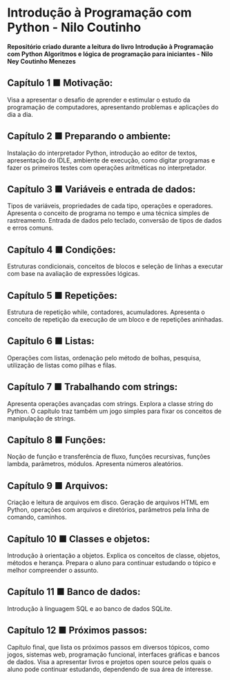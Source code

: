 # Introdução à Programação com Python - Nilo Coutinho

**Repositório criado durante a leitura do livro Introdução à Programação com Python Algoritmos e lógica de programação para iniciantes - Nilo Ney Coutinho Menezes**


## Capítulo 1 ■ Motivação:

Visa a apresentar o desafio de aprender e estimular o estudo da programação de computadores, apresentando problemas e aplicações do dia a dia.

## Capítulo 2 ■ Preparando o ambiente:

Instalação do interpretador Python, introdução ao editor de textos, apresentação do IDLE, ambiente de execução, como digitar programas e fazer os primeiros testes com operações aritméticas no interpretador.

## Capítulo 3 ■ Variáveis e entrada de dados:

Tipos de variáveis, propriedades de cada tipo, operações e operadores. Apresenta o conceito de programa no tempo e uma técnica simples de rastreamento. Entrada de dados pelo teclado, conversão de tipos de dados e erros comuns.

## Capítulo 4 ■ Condições:

Estruturas condicionais, conceitos de blocos e seleção de linhas a executar com base na avaliação de expressões lógicas.

## Capítulo 5 ■ Repetições:

Estrutura de repetição while, contadores, acumuladores. Apresenta o conceito de repetição da execução de um bloco e de repetições aninhadas.

## Capítulo 6 ■ Listas:

Operações com listas, ordenação pelo método de bolhas, pesquisa, utilização de listas como pilhas e filas.

## Capítulo 7 ■ Trabalhando com strings:

Apresenta operações avançadas com strings. Explora a classe string do Python. O capítulo traz também um jogo simples para fixar os conceitos de manipulação de strings.

## Capítulo 8 ■ Funções:

Noção de função e transferência de fluxo, funções recursivas, funções lambda, parâmetros, módulos. Apresenta números aleatórios.

## Capítulo 9 ■ Arquivos:

Criação e leitura de arquivos em disco. Geração de arquivos HTML em Python, operações com arquivos e diretórios, parâmetros pela linha
de comando, caminhos.

## Capítulo 10 ■ Classes e objetos:

Introdução à orientação a objetos. Explica os conceitos de classe, objetos, métodos e herança. Prepara o aluno para continuar estudando
o tópico e melhor compreender o assunto.

## Capítulo 11 ■ Banco de dados:

Introdução à linguagem SQL e ao banco de dados SQLite.

## Capítulo 12 ■ Próximos passos:

Capítulo final, que lista os próximos passos em diversos tópicos, como jogos, sistemas web, programação funcional, interfaces gráficas e
bancos de dados. Visa a apresentar livros e projetos open source pelos quais o aluno pode continuar estudando, dependendo de sua área de interesse.
